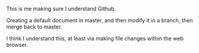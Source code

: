 This is me making sure I understand Github.

Creating a default document in master, and then modify it in a branch, then merge back to master.

I think I understand this, at least via making file changes within the web browser.
